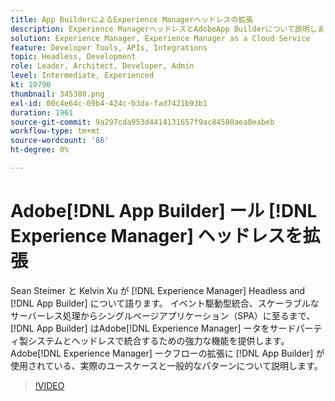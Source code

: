 ```yaml
---
title: App BuilderによるExperience Managerヘッドレスの拡張
description: Experience ManagerヘッドレスとAdobeApp Builderについて説明します。 AEMとサードパーティシステムの統合（イベント駆動型統合、スケーラブルなサーバーレス処理からシングルページアプリケーション（SPA）まで）。
solution: Experience Manager, Experience Manager as a Cloud Service
feature: Developer Tools, APIs, Integrations
topic: Headless, Development
role: Leader, Architect, Developer, Admin
level: Intermediate, Experienced
kt: 10790
thumbnail: 345380.png
exl-id: 00c4e64c-09b4-424c-b3da-fad7421b93b1
duration: 1961
source-git-commit: 9a297cda953d4414131657f9ac84580aea0eabeb
workflow-type: tm+mt
source-wordcount: '86'
ht-degree: 0%

---
```


# Adobe[!DNL App Builder] ール [!DNL Experience Manager] ヘッドレスを拡張

Sean Steimer と Kelvin Xu が [!DNL Experience Manager] Headless and [!DNL App Builder] について語ります。 イベント駆動型統合、スケーラブルなサーバーレス処理からシングルページアプリケーション（SPA）に至るまで、[!DNL App Builder] はAdobe[!DNL Experience Manager] ータをサードパーティ製システムとヘッドレスで統合するための強力な機能を提供します。 Adobe[!DNL Experience Manager] ークフローの拡張に [!DNL App Builder] が使用されている、実際のユースケースと一般的なパターンについて説明します。

>[!VIDEO](https://video.tv.adobe.com/v/345380/?quality=12&learn=on)
